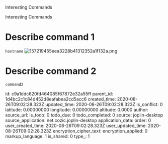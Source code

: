 Interesting Commands

Interesting Commands

# Describe command 1
`hostname`
![157219455eea3228b41312352a1f132a.png](:/7f61d47c85ec4b80812c16dddbdc9724)



# Describe command 2
`command2`

id: c9a1ddc620fd464085f67872e32a55ff
parent_id: 1d4bc2c1c84d452d8eafabea2cd5acc6
created_time: 2020-08-26T09:02:28.323Z
updated_time: 2020-08-26T09:02:28.323Z
is_conflict: 0
latitude: 0.00000000
longitude: 0.00000000
altitude: 0.0000
author: 
source_url: 
is_todo: 0
todo_due: 0
todo_completed: 0
source: joplin-desktop
source_application: net.cozic.joplin-desktop
application_data: 
order: 0
user_created_time: 2020-08-26T09:02:28.323Z
user_updated_time: 2020-08-26T09:02:28.323Z
encryption_cipher_text: 
encryption_applied: 0
markup_language: 1
is_shared: 0
type_: 1